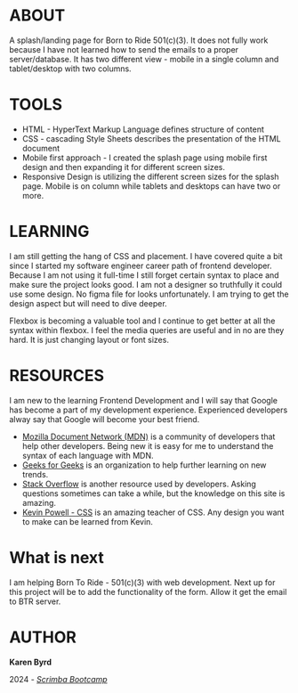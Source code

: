 # ABOUT
A splash/landing page for Born to Ride 501(c)(3). It does not fully work because I have not learned how to send the emails to a proper server/database. It has two different view - mobile in a single column and tablet/desktop with two columns.

# TOOLS
- HTML - HyperText Markup Language defines structure of content
- CSS - cascading Style Sheets describes the presentation of the HTML document
- Mobile first approach - I created the splash page using mobile first design and then expanding it for different screen sizes.
- Responsive Design is utilizing the different screen sizes for the splash page. Mobile is on column while tablets and desktops can have two or more. 

# LEARNING
I am still getting the hang of CSS and placement. I have covered quite a bit since I started my software engineer career path of frontend developer. Because I am not using it full-time I still forget certain syntax to place and make sure the project looks good. I am not a designer so truthfully it could use some design. No figma file for looks unfortunately. I am trying to get the design aspect but will need to dive deeper. 

Flexbox is becoming a valuable tool and I continue to get better at all the syntax within flexbox. I feel the media queries are useful and in no are they hard. It is just changing layout or font sizes.

# RESOURCES 
I am new to the learning Frontend Development and I will say that Google has become a part of my development experience. Experienced developers alway say that Google will become your best friend.

- [Mozilla Document Network (MDN)](https://developer.mozilla.org/en-US/) is a community of developers that help other developers. Being new it is easy for me to understand the syntax of each language with MDN.
- [Geeks for Geeks](https://www.geeksforgeeks.org/) is an organization to help further learning on new trends.
- [Stack Overflow](https://stackoverflow.com/) is another resource used by developers. Asking questions sometimes can take a while, but the knowledge on this site is amazing.
- [Kevin Powell - CSS](https://www.kevinpowell.co/) is an amazing teacher of CSS. Any design you want to make can be learned from Kevin.

# What is next
I am helping Born To Ride - 501(c)(3) with web development. 
Next up for this project will be to add the functionality of the form. Allow it get the email to BTR server. 

# AUTHOR

**Karen Byrd**

2024 - [_Scrimba Bootcamp_](https://scrimba.com)